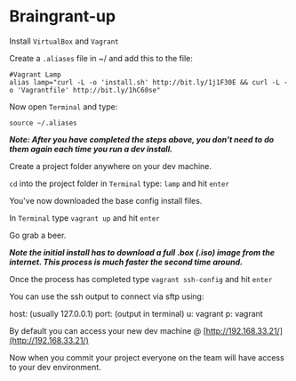 Braingrant-up
============

Install `VirtualBox` and `Vagrant`

Create a `.aliases` file in ~/ and add this to the file:

```
#Vagrant Lamp
alias lamp="curl -L -o 'install.sh' http://bit.ly/1j1F30E && curl -L -o 'Vagrantfile' http://bit.ly/1hC60se"
```

Now open `Terminal` and type:

```
source ~/.aliases
```



***Note: After you have completed the steps above, you don't need to do them again each time you run a dev install.***



Create a project folder anywhere on your dev machine.

`cd` into the project folder in `Terminal` type: `lamp` and hit `enter`

You've now downloaded the base config install files.

In `Terminal` type `vagrant up` and hit `enter`

Go grab a beer.

***Note the initial install has to download a full .box (.iso) image from the internet. This process is much faster the second time around.***

Once the process has completed type `vagrant ssh-config` and hit `enter`

You can use the ssh output to connect via sftp using:

host: (usually 127.0.0.1)
port: (output in terminal)
u: vagrant
p: vagrant

By default you can access your new dev machine @ [http://192.168.33.21/](http://192.168.33.21/)

Now when you commit your project everyone on the team will have access to your dev environment.
